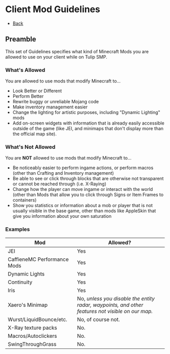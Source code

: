 # Client Mod Guidelines

- [Back](/)

## Preamble

This set of Guidelines specifies what kind of Minecraft Mods you are allowed to use on your client while on Tulip SMP. 

### What's Allowed

You are allowed to use mods that modify Minecraft to...

- Look Better or Different
- Perform Better
- Rewrite buggy or unreliable Mojang code
- Make inventory management easier
- Change the lighting for artistic purposes, including "Dynamic Lighting" mods
- Add on-screen widgets with information that is already easily accessible outside of the game (like JEI, and minimaps that don't display more than the official map site).


### What's Not Allowed

You are **NOT** allowed to use mods that modify Minecraft to...

- Be noticeably easier to perform ingame actions, or perform macros (other than Crafting and Inventory management)
- Be able to see or click through blocks that are otherwise not transparent or cannot be reached through (i.e. X-Raying)
- Change how the player can move ingame or interact with the world (other than Mods that allow you to click through Signs or Item Frames to containers)
- Show you statistics or information about a mob or player that is not usually visible in the base game, other than mods like AppleSkin that give you information about your own saturation


### Examples

Mod                           | Allowed?
------------------------------|---------
JEI                           | Yes
CaffieneMC Performance Mods   | Yes
Dynamic Lights                | Yes
Continuity                    | Yes
Iris                          | Yes
Xaero's Minimap               | No, *unless you disable the entity radar, waypoints, and other features not visible on our map.*
Wurst/LiquidBounce/etc.       | No, of course not.
X-Ray texture packs           | No.
Macros/Autoclickers           | No.
SwingThroughGrass             | No.